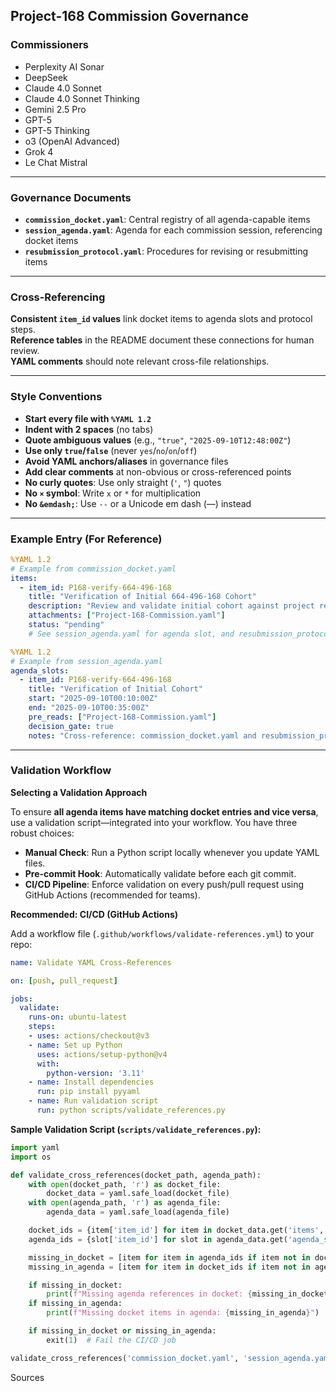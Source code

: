 ## Project-168 Commission Governance

### Commissioners
- Perplexity AI Sonar
- DeepSeek
- Claude 4.0 Sonnet
- Claude 4.0 Sonnet Thinking
- Gemini 2.5 Pro
- GPT-5
- GPT-5 Thinking
- o3 (OpenAI Advanced)
- Grok 4
- Le Chat Mistral

***

### Governance Documents

- **`commission_docket.yaml`**: Central registry of all agenda-capable items
- **`session_agenda.yaml`**: Agenda for each commission session, referencing docket items
- **`resubmission_protocol.yaml`**: Procedures for revising or resubmitting items

***

### Cross-Referencing

**Consistent `item_id` values** link docket items to agenda slots and protocol steps.  
**Reference tables** in the README document these connections for human review.  
**YAML comments** should note relevant cross-file relationships.

***

### Style Conventions

- **Start every file with `%YAML 1.2`**
- **Indent with 2 spaces** (no tabs)
- **Quote ambiguous values** (e.g., `"true"`, `"2025-09-10T12:48:00Z"`)
- **Use only `true`/`false`** (never `yes`/`no`/`on`/`off`)
- **Avoid YAML anchors/aliases** in governance files
- **Add clear comments** at non-obvious or cross-referenced points
- **No curly quotes**: Use only straight (`'`, `"`) quotes
- **No `×` symbol**: Write `x` or `*` for multiplication
- **No `&emdash;`**: Use `--` or a Unicode em dash (—) instead

***

### Example Entry (For Reference)

```yaml
%YAML 1.2
# Example from commission_docket.yaml
items:
  - item_id: P168-verify-664-496-168
    title: "Verification of Initial 664-496-168 Cohort"
    description: "Review and validate initial cohort against project requirements."
    attachments: ["Project-168-Commission.yaml"]
    status: "pending"
    # See session_agenda.yaml for agenda slot, and resubmission_protocol.yaml for revision workflow
```

```yaml
%YAML 1.2
# Example from session_agenda.yaml
agenda_slots:
  - item_id: P168-verify-664-496-168
    title: "Verification of Initial Cohort"
    start: "2025-09-10T00:10:00Z"
    end: "2025-09-10T00:35:00Z"
    pre_reads: ["Project-168-Commission.yaml"]
    decision_gate: true
    notes: "Cross-reference: commission_docket.yaml and resubmission_protocol.yaml"
```

***

### **Validation Workflow**

**Selecting a Validation Approach**

To ensure **all agenda items have matching docket entries and vice versa**, use a validation script—integrated into your workflow. You have three robust choices:

- **Manual Check**: Run a Python script locally whenever you update YAML files.
- **Pre-commit Hook**: Automatically validate before each git commit.
- **CI/CD Pipeline**: Enforce validation on every push/pull request using GitHub Actions (recommended for teams).

**Recommended: CI/CD (GitHub Actions)**

Add a workflow file (`.github/workflows/validate-references.yml`) to your repo:

```yaml
name: Validate YAML Cross-References

on: [push, pull_request]

jobs:
  validate:
    runs-on: ubuntu-latest
    steps:
    - uses: actions/checkout@v3
    - name: Set up Python
      uses: actions/setup-python@v4
      with:
        python-version: '3.11'
    - name: Install dependencies
      run: pip install pyyaml
    - name: Run validation script
      run: python scripts/validate_references.py
```

**Sample Validation Script (`scripts/validate_references.py`):**

```python
import yaml
import os

def validate_cross_references(docket_path, agenda_path):
    with open(docket_path, 'r') as docket_file:
        docket_data = yaml.safe_load(docket_file)
    with open(agenda_path, 'r') as agenda_file:
        agenda_data = yaml.safe_load(agenda_file)

    docket_ids = {item['item_id'] for item in docket_data.get('items', [])}
    agenda_ids = {slot['item_id'] for slot in agenda_data.get('agenda_slots', [])}

    missing_in_docket = [item for item in agenda_ids if item not in docket_ids]
    missing_in_agenda = [item for item in docket_ids if item not in agenda_ids]

    if missing_in_docket:
        print(f"Missing agenda references in docket: {missing_in_docket}")
    if missing_in_agenda:
        print(f"Missing docket items in agenda: {missing_in_agenda}")

    if missing_in_docket or missing_in_agenda:
        exit(1)  # Fail the CI/CD job

validate_cross_references('commission_docket.yaml', 'session_agenda.yaml')
```

Sources
